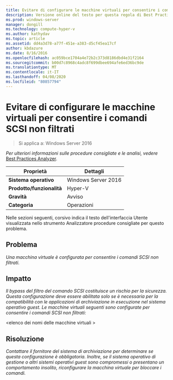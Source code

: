 ```yaml
---
title: Evitare di configurare le macchine virtuali per consentire i comandi SCSI non filtrati
description: Versione online del testo per questa regola di Best Practices Analyzer.
ms.prod: windows-server
manager: dongill
ms.technology: compute-hyper-v
ms.author: kathydav
ms.topic: article
ms.assetid: dd4a3d78-a77f-451e-a383-d5cf45ea17cf
author: kbdazure
ms.date: 8/16/2016
ms.openlocfilehash: ac059bce1704a4e72b2c373d8186dbd4e31f2164
ms.sourcegitcommit: b00d7c8968c4adc8f699dbee694afe6ed36bc9de
ms.translationtype: MT
ms.contentlocale: it-IT
ms.lasthandoff: 04/08/2020
ms.locfileid: "80857794"
---
```

# <a name="avoid-configuring-virtual-machines-to-allow-unfiltered-scsi-commands"></a>Evitare di configurare le macchine virtuali per consentire i comandi SCSI non filtrati

>Si applica a: Windows Server 2016


  
*Per ulteriori informazioni sulle procedure consigliate e le analisi, vedere* [Best Practices Analyzer](https://go.microsoft.com/fwlink/?LinkId=122786).  
  
|Proprietà|Dettagli|  
|-|-|  
|**Sistema operativo**|Windows Server 2016|  
|**Prodotto/funzionalità**|Hyper-V|  
|**Gravità**|Avviso|  
|**Categoria**|Operazioni|  
  
Nelle sezioni seguenti, corsivo indica il testo dell'interfaccia Utente visualizzata nello strumento Analizzatore procedure consigliate per questo problema.  
  
## <a name="issue"></a>Problema  
  
*Una macchina virtuale è configurata per consentire i comandi SCSI non filtrati.*  
  
## <a name="impact"></a>Impatto  
  
*Il bypass del filtro del comando SCSI costituisce un rischio per la sicurezza. Questa configurazione deve essere abilitata solo se è necessaria per la compatibilità con le applicazioni di archiviazione in esecuzione nel sistema operativo guest. Le macchine virtuali seguenti sono configurate per consentire i comandi SCSI non filtrati:*  
  
\<elenco dei nomi delle macchine virtuali >  
  
## <a name="resolution"></a>Risoluzione  
  
*Contattare il fornitore del sistema di archiviazione per determinare se questa configurazione è obbligatoria. Inoltre, se il sistema operativo di gestione o altri sistemi operativi guest sono compromessi o presentano un comportamento insolito, riconfigurare la macchina virtuale per bloccare i comandi.*  
  


